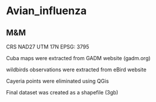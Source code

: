 # Avian_influenza
## M&M
CRS NAD27 UTM 17N EPSG: 3795

Cuba maps were extracted from GADM website (gadm.org)

wildbirds observations were extracted from eBird website

Cayeria points were eliminated using QGis

Final dataset was created as a shapefile (3gb)
